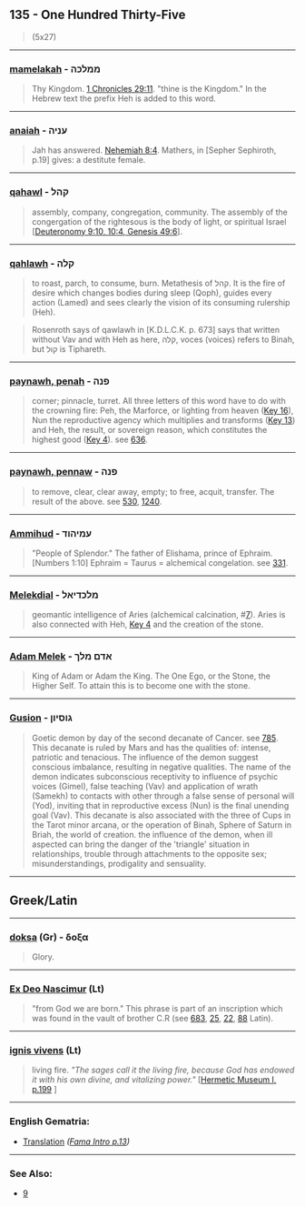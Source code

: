 ## 135 - One Hundred Thirty-Five
> (5x27)

---

### [mamelakah](/keys/MMLKH) - ממלכה
> Thy Kingdom. [1 Chronicles 29:11](http://biblehub.com/1_chronicles/29-11.htm). "thine is the Kingdom." In the Hebrew text the prefix Heh is added to this word.

---

### [anaiah](/keys/ONIH) - עניה
> Jah has answered. [Nehemiah 8:4](http://biblehub.com/nehemiah/8-4.htm). Mathers, in [Sepher Sephiroth, p.19] gives: a destitute female.

---

### [qahawl](/keys/QHL) - קהל
> assembly, company, congregation, community. The assembly of the congergation of the rightesous is the body of light, or spiritual Israel [[Deuteronomy 9:10, 10:4, Genesis 49:6](https://www.biblegateway.com/passage/?search=Deuteronomy+9%3A10%2C+10%3A4%2C+Genesis+49%3A6&version=KJV;WLC)].

---

### [qahlawh](/keys/QLH) - קלה
> to roast, parch, to consume, burn. Metathesis of קהל. It is the fire of desire which changes bodies during sleep (Qoph), guides every action (Lamed) and sees clearly the vision of its consuming rulership (Heh).

> Rosenroth says of qawlawh in [K.D.L.C.K. p. 673] says that written without Vav and with Heh as here, קלה, voces (voices) refers to Binah, but קול is Tiphareth.

---

### [paynawh, penah](/keys/PNH) - פנה
> corner; pinnacle, turret. All three letters of this word have to do with the crowning fire: Peh, the Marforce, or lighting from heaven ([Key 16](16)), Nun the reproductive agency which multiplies and transforms ([Key 13](13)) and Heh, the result, or sovereign reason, which constitutes the highest good ([Key 4](4)). see [636](636).

---

### [paynawh, pennaw](/keys/PNH) - פנה
> to remove, clear, clear away, empty; to free, acquit, transfer. The result of the above. see [530](530), [1240](1240).

---

### [Ammihud](/keys/OMIHVD) - עמיהוד
> "People of Splendor." The father of Elishama, prince of Ephraim. [Numbers 1:10] Ephraim = Taurus = alchemical congelation. see [331](331).

---

### [Melekdial](/keys/MLKDIAL) - מלכדיאל
> geomantic intelligence of Aries (alchemical calcination, #[7](7)). Aries is also connected with Heh, [Key 4](4) and the creation of the stone.

---

### [Adam Melek](/keys/ADM.MLK) - אדם מלך
> King of Adam or Adam the King. The One Ego, or the Stone, the Higher Self. To attain this is to become one with the stone.

---

### [Gusion](/keys/GVSIVN) - גוסיון
> Goetic demon by day of the second decanate of Cancer. see [785](785). This decanate is ruled by Mars and has the qualities of: intense, patriotic and tenacious. The influence of the demon suggest conscious imbalance, resulting in negative qualities. The name of the demon indicates subconscious receptivity to influence of psychic voices (Gimel), false teaching (Vav) and application of wrath (Samekh) to contacts with other through a false sense of personal will (Yod), inviting that in reproductive excess (Nun) is the final unending goal (Vav). This decanate is also associated with the three of Cups in the Tarot minor arcana, or the operation of Binah, Sphere of Saturn in Briah, the world of creation. the influence of the demon, when ill aspected can bring the danger of the 'triangle' situation in relationships, trouble through attachments to the opposite sex; misunderstandings, prodigality and sensuality.

---

## Greek/Latin

---

### [doksa](/greek?word=doksa) (Gr) - δοξα
> Glory.

---

### [Ex Deo Nascimur](/latin?word=Ex+Deo+Nascimur) (Lt)
> "from God we are born." This phrase is part of an inscription which was found in the vault of brother C.R (see [683](683), [25](25), [22](22), [88](88) Latin).

---

### [ignis vivens](/latin?word=ignis+vivens) (Lt)
> living fire. *"The sages call it the living fire, because God has endowed it with his own divine, and vitalizing power."* [[Hermetic Museum I, p.199](https://archive.org/stream/b24927363_0001#page/199)
]
---

### English Gematria:

- [Translation](/english?word=Translation) *([Fama Intro p.13](https://archive.org/stream/fameconfessionof00vaug#page/n13))*

---

### See Also:

- [9](9)
